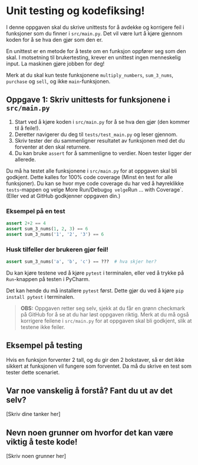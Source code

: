 # Unit testing og kodefiksing!
I denne oppgaven skal du skrive unittests for å avdekke og korrigere feil i funksjoner som du finner i `src/main.py`. Det vil være lurt å kjøre gjennom koden for å se hva den gjør som den er.

En unittest er en metode for å teste om en funksjon oppfører seg som den skal. I motsetning til brukertesting, krever en unittest ingen menneskelig input. La maskinen gjøre jobben for deg!

Merk at du skal kun teste funksjonene `multiply_numbers`, `sum_3_nums`, `purchase` og `sell`, og ikke `main`-funksjonen.

## Oppgave 1: Skriv unittests for funksjonene i `src/main.py`
1. Start ved å kjøre koden i `src/main.py` for å se hva den gjør (den kommer til å feile!). 
2. Deretter navigerer du deg til `tests/test_main.py` og leser gjennom. 
3. Skriv tester der du sammenligner resultatet av funksjonen med det du forventer at den skal returnere. 
4. Du kan bruke `assert` for å sammenligne to verdier. Noen tester ligger der allerede.

Du må ha testet alle funksjonene i `src/main.py` for at oppgaven skal bli godkjent. Dette kalles for 100% code coverage (Minst èn test for alle funksjoner). Du kan se hvor mye code coverage du har ved å høyreklikke `tests`-mappen og velge More Run/Debug` og velge `Run ... with Coverage`. (Eller ved at GitHub godkjenner oppgaven din.)

### Eksempel på en test
```python
assert 2+2 == 4
assert sum_3_nums(1, 2, 3) == 6
assert sum_3_nums('1', '2', '3') == 6
```

### Husk tilfeller der brukeren gjør feil!
```python
assert sum_3_nums('a', 'b', 'c') == ???  # hva skjer her?
```

Du kan kjøre testene ved å kjøre `pytest` i terminalen, eller ved å trykke på `Run`-knappen på testen i PyCharm.

Det kan hende du må installere `pytest` først. Dette gjør du ved å kjøre `pip install pytest` i terminalen.

> **OBS:** Oppgaven retter seg selv, sjekk at du får en grønn checkmark på GitHub for å se at du har løst oppgaven riktig.
> Merk at du må også korrigere feilene i `src/main.py` for at oppgaven skal bli godkjent, slik at testene ikke feiler.

## Eksempel på testing
Hvis en funksjon forventer 2 tall, og du gir den 2 bokstaver, så er det ikke sikkert at funksjonen vil fungere som forventet. Da må du skrive en test som tester dette scenariet.

## Var noe vanskelig å forstå? Fant du ut av det selv?
[Skriv dine tanker her]

## Nevn noen grunner om hvorfor det kan være viktig å teste kode!
[Skriv noen grunner her]
